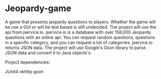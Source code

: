 # Jeopardy-game
A game that presents jeopardy questions to players. Whether the game will be use a GUI or will be text based is still undecided. 
The project will use the api from jservice.io. jservice.io is a database with over 158,000 Jeopardy questions with an online api. You can request random questions, questions in a specific category, and you can request a list of categories. jservice.io returns JSON data.
The project will use Google's Gson library to parse JSON data and convert it to Java objects's. 

Project dependencies:

JUnit4
okhttp
gson